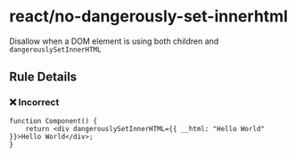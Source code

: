 # react/no-dangerously-set-innerhtml

<!-- end auto-generated rule header -->

Disallow when a DOM element is using both children and `dangerouslySetInnerHTML`

## Rule Details

### ❌ Incorrect

```tsx
function Component() {
    return <div dangerouslySetInnerHTML={{ __html: "Hello World" }}>Hello World</div>;
}
```
